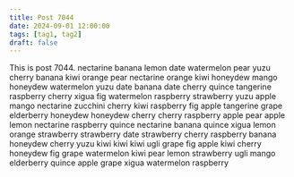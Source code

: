 ```yaml
---
title: Post 7044
date: 2024-09-01 12:00:00
tags: [tag1, tag2]
draft: false
---
```

This is post 7044.
nectarine
banana
lemon
date
watermelon
pear
yuzu
cherry
banana
kiwi
orange
pear
nectarine
orange
kiwi
honeydew
mango
honeydew
watermelon
yuzu
date
banana
date
cherry
quince
tangerine
raspberry
cherry
xigua
fig
watermelon
raspberry
strawberry
yuzu
apple
mango
nectarine
zucchini
cherry
kiwi
raspberry
fig
apple
tangerine
grape
elderberry
honeydew
honeydew
cherry
cherry
raspberry
apple
pear
apple
lemon
nectarine
raspberry
quince
nectarine
banana
quince
xigua
lemon
orange
strawberry
strawberry
date
strawberry
cherry
raspberry
banana
honeydew
cherry
yuzu
kiwi
kiwi
kiwi
ugli
grape
fig
apple
kiwi
cherry
honeydew
fig
grape
watermelon
kiwi
pear
lemon
strawberry
ugli
mango
elderberry
quince
apple
grape
xigua
watermelon
raspberry
